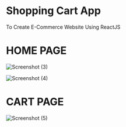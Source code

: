 # Shopping Cart App
 To Create E-Commerce Website Using ReactJS

 # HOME PAGE

 ![Screenshot (3)](https://github.com/guptachirag851/Shopping-Cart-App/assets/65108167/1bfb7fe2-1a7e-4cd0-8c31-5ca023b83f25)

 

 ![Screenshot (4)](https://github.com/guptachirag851/Shopping-Cart-App/assets/65108167/91f78f26-21a1-4a5d-bf80-5ec4e7814423)

 # CART PAGE

 ![Screenshot (5)](https://github.com/guptachirag851/Shopping-Cart-App/assets/65108167/360ef1e2-5e0a-45b3-9357-98f77b3d8fb1)




